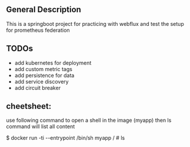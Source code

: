 ## General Description
This is a springboot project for practicing with webflux and test the setup for prometheus federation 

## TODOs
* add kubernetes for deployment
* add custom metric tags
* add persistence for data
* add service discovery
* add circuit breaker

## cheetsheet:

use following command to open a shell in the image (myapp)
then ls command will list all content

$ docker run -ti --entrypoint /bin/sh myapp
/ # ls
